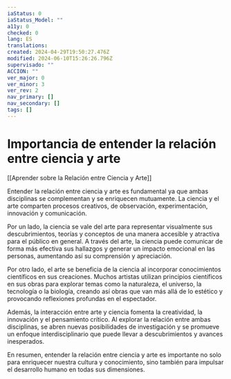 ```yaml
---
iaStatus: 0
iaStatus_Model: ""
a11y: 0
checked: 0
lang: ES
translations: 
created: 2024-04-29T19:50:27.476Z
modified: 2024-06-10T15:26:26.796Z
supervisado: ""
ACCION: ""
ver_major: 0
ver_minor: 3
ver_rev: 2
nav_primary: []
nav_secondary: []
tags: []
---
```

# Importancia de entender la relación entre ciencia y arte

[[Aprender sobre la Relación entre Ciencia y Arte]]

Entender la relación entre ciencia y arte es fundamental ya que ambas disciplinas se complementan y se enriquecen mutuamente. La ciencia y el arte comparten procesos creativos, de observación, experimentación, innovación y comunicación. 

Por un lado, la ciencia se vale del arte para representar visualmente sus descubrimientos, teorías y conceptos de una manera accesible y atractiva para el público en general. A través del arte, la ciencia puede comunicar de forma más efectiva sus hallazgos y generar un impacto emocional en las personas, aumentando así su comprensión y apreciación.

Por otro lado, el arte se beneficia de la ciencia al incorporar conocimientos científicos en sus creaciones. Muchos artistas utilizan principios científicos en sus obras para explorar temas como la naturaleza, el universo, la tecnología o la biología, creando así obras que van más allá de lo estético y provocando reflexiones profundas en el espectador.

Además, la interacción entre arte y ciencia fomenta la creatividad, la innovación y el pensamiento crítico. Al explorar la relación entre ambas disciplinas, se abren nuevas posibilidades de investigación y se promueve un enfoque interdisciplinario que puede llevar a descubrimientos y avances inesperados.

En resumen, entender la relación entre ciencia y arte es importante no solo para enriquecer nuestra cultura y conocimiento, sino también para impulsar el desarrollo humano en todas sus dimensiones.
